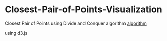 # Closest-Pair-of-Points-Visualization
Closest Pair of Points using Divide and Conquer algorithm
[algorithm](https://www.geeksforgeeks.org/closest-pair-of-points-using-divide-and-conquer-algorithm/)

using d3.js
